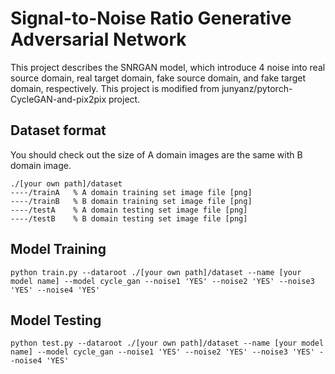 # Signal-to-Noise Ratio Generative Adversarial Network

This project describes the SNRGAN model, which introduce 4 noise into real source domain, real target domain, fake source domain, and fake target domain, respectively. This project is modified from junyanz/pytorch-CycleGAN-and-pix2pix project. 

## Dataset format
You should check out the size of A domain images are the same with B domain image.

```
./[your own path]/dataset
----/trainA   % A domain training set image file [png]
----/trainB   % B domain training set image file [png]
----/testA    % A domain testing set image file [png]
----/testB    % B domain testing set image file [png]
```

## Model Training

```
python train.py --dataroot ./[your own path]/dataset --name [your model name] --model cycle_gan --noise1 'YES' --noise2 'YES' --noise3 'YES' --noise4 'YES' 
```

## Model Testing

```
python test.py --dataroot ./[your own path]/dataset --name [your model name] --model cycle_gan --noise1 'YES' --noise2 'YES' --noise3 'YES' --noise4 'YES'
```
